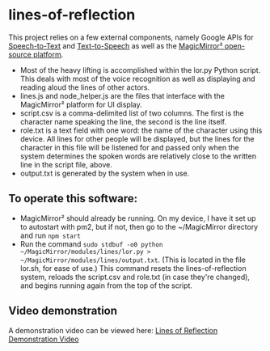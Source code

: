 # lines-of-reflection

This project relies on a few external components, namely Google APIs for [Speech-to-Text](https://cloud.google.com/speech-to-text/docs/reference/rest/?apix=true) and [Text-to-Speech](https://cloud.google.com/text-to-speech/docs/reference/rest/?apix=true) as well as the [MagicMirror² open-source platform](https://magicmirror.builders/).

* Most of the heavy lifting is accomplished within the lor.py Python script.  This deals with most of the voice recognition as well as displaying and reading aloud the lines of other actors.
* lines.js and node_helper.js are the files that interface with the MagicMirror² platform for UI display.
* script.csv is a comma-delimited list of two columns.  The first is the character name speaking the line, the second is the line itself.
* role.txt is a text field with one word: the name of the character using this device.  All lines for other people will be displayed, but the lines for the character in this file will be listened for and passed only when the system determines the spoken words are relatively close to the written line in the script file, above.
* output.txt is generated by the system when in use.

## To operate this software:

* MagicMirror² should already be running.  On my device, I have it set up to autostart with pm2, but if not, then go to the ~/MagicMirror directory and run `npm start`
* Run the command `sudo stdbuf -o0 python ~/MagicMirror/modules/lines/lor.py > ~/MagicMirror/modules/lines/output.txt`.  (This is located in the file lor.sh, for ease of use.)  This command resets the lines-of-reflection system, reloads the script.csv and role.txt (in case they're changed), and begins running again from the top of the script. 

## Video demonstration

A demonstration video can be viewed here: [Lines of Reflection Demonstration Video](https://mediaspace.illinois.edu/media/t/1_84bzc1ut)
